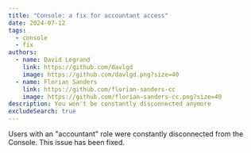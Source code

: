 ```yaml
---
title: "Console: a fix for accountant access"
date: 2024-07-12
tags:
  - console
  - fix
authors:
  - name: David Legrand
    link: https://github.com/davlgd
    image: https://github.com/davlgd.png?size=40
  - name: Florian Sanders
    link: https://github.com/florian-sanders-cc
    image: https://github.com/florian-sanders-cc.png?size=40
description: You won't be constantly disconnected anymore
excludeSearch: true
---
```


Users with an "accountant" role were constantly disconnected from the Console. This issue has been fixed.
